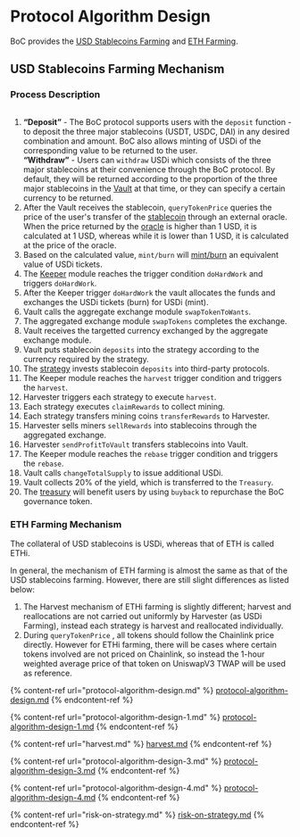 # Protocol Algorithm Design

BoC provides the [USD Stablecoins Farming](./#usd-stablecoins-farming-mechanism) and [ETH Farming](broken-reference).

## USD Stablecoins Farming Mechanism

### Process Description

<figure><img src="../../.gitbook/assets/Diagrama sin título.drawio.png" alt=""><figcaption></figcaption></figure>

1. **“Deposit”** - The BoC protocol supports users with the `deposit` function - to deposit the three major stablecoins (USDT, USDC, DAI) in any desired combination and amount. BoC also allows minting of USDi of the corresponding value to be returned to the user.\
   **“Withdraw”** - Users can `withdraw` USDi which consists of the three major stablecoins at their convenience through the BoC protocol. By default, they will be returned according to the proportion of the three major stablecoins in the [Vault](../../more/appendix.md#vaults) at that time, or they can specify a certain currency to be returned.
2. After the Vault receives the stablecoin, `queryTokenPrice` queries the price of the user's transfer of the [stablecoin](../../more/appendix.md#stablecoin) through an external oracle. When the price returned by the [oracle](../../more/appendix.md#oracle) is higher than 1 USD, it is calculated at 1 USD, whereas while it is lower than 1 USD, it is calculated at the price of the oracle.
3. Based on the calculated value, `mint/burn` will [mint/burn](protocol-algorithm-design-1.md) an equivalent value of USDi tickets.
4. The [Keeper](../../more/appendix.md#keeper) module reaches the trigger condition `doHardWork` and triggers `doHardWork`.
5. After the Keeper trigger `doHardWork` the vault allocates the funds and exchanges the USDi tickets (burn) for USDi (mint).&#x20;
6. Vault calls the aggregate exchange module `swapTokenToWants`.
7. The aggregated exchange module `swapTokens` completes the exchange.
8. Vault receives the targetted currency exchanged by the aggregate exchange module.
9. Vault puts stablecoin `deposits` into the strategy according to the currency required by the strategy.
10. The [strategy](../../more/appendix.md#strategy) invests stablecoin `deposits` into third-party protocols.
11. The Keeper module reaches the `harvest` trigger condition and triggers the `harvest`.
12. Harvester triggers each strategy to execute `harvest`.
13. Each strategy executes `claimRewards` to collect mining.
14. Each strategy transfers mining coins `transferRewards` to Harvester.
15. Harvester sells miners `sellRewards` into stablecoins through the aggregated exchange.
16. Harvester `sendProfitToVault` transfers stablecoins into Vault.
17. The Keeper module reaches the `rebase` trigger condition and triggers the `rebase`.
18. Vault calls `changeTotalSupply` to issue additional USDi.
19. Vault collects 20% of the yield, which is transferred to the `Treasury`.
20. The [treasury](../../more/appendix.md#daos-treasury) will benefit users by using `buyback` to repurchase the BoC governance token.

### ETH Farming Mechanism

The collateral of USD stablecoins is USDi, whereas that of ETH is called ETHi.

In general, the mechanism of ETH farming is almost the same as that of the USD stablecoins farming. However, there are still slight differences as listed below:&#x20;

1. The Harvest mechanism of ETHi farming is slightly different; harvest and reallocations are not carried out uniformly by Harvester (as USDi Farming), instead each strategy is harvest and reallocated individually.&#x20;
2. During `queryTokenPrice` , all tokens should follow the Chainlink price directly. However for ETHi farming, there will be cases where certain tokens involved are not priced on Chainlink, so instead the 1-hour weighted average price of that token on UniswapV3 TWAP will be used as reference.&#x20;



{% content-ref url="protocol-algorithm-design.md" %}
[protocol-algorithm-design.md](protocol-algorithm-design.md)
{% endcontent-ref %}

{% content-ref url="protocol-algorithm-design-1.md" %}
[protocol-algorithm-design-1.md](protocol-algorithm-design-1.md)
{% endcontent-ref %}

{% content-ref url="harvest.md" %}
[harvest.md](harvest.md)
{% endcontent-ref %}

{% content-ref url="protocol-algorithm-design-3.md" %}
[protocol-algorithm-design-3.md](protocol-algorithm-design-3.md)
{% endcontent-ref %}

{% content-ref url="protocol-algorithm-design-4.md" %}
[protocol-algorithm-design-4.md](protocol-algorithm-design-4.md)
{% endcontent-ref %}

{% content-ref url="risk-on-strategy.md" %}
[risk-on-strategy.md](risk-on-strategy.md)
{% endcontent-ref %}
